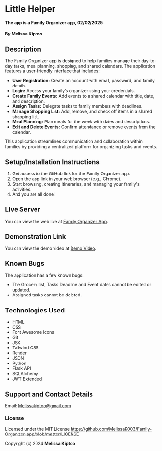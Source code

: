 # Little Helper
#### The app is a Family Organizer app, 02/02/2025
#### **By Melissa Kiptoo**

## Description
The Family Organizer app is designed to help families manage their day-to-day tasks, meal planning, shopping, and shared calendars. The application features a user-friendly interface that includes:

* **User Registration:** Create an account with email, password, and family details.
* **Login:** Access your family’s organizer using your credentials.
* **Create Family Events:** Add events to a shared calendar with title, date, and description.
* **Assign Tasks:** Delegate tasks to family members with deadlines.
* **Manage Shopping List:** Add, remove, and check off items in a shared shopping list.
* **Meal Planning:** Plan meals for the week with dates and descriptions.
* **Edit and Delete Events:** Confirm attendance or remove events from the calendar.

This application streamlines communication and collaboration within families by providing a centralized platform for organizing tasks and events.

## Setup/Installation Instructions
1. Get access to the GitHub link for the Family Organizer app.
2. Open the app link in your web browser (e.g., Chrome).
3. Start browsing, creating itineraries, and managing your family's activities.
4. And you are all done!

## Live Server
You can view the web live at [Family Organizer App](https://github.com/MelissaK003/Family-Organizer-app).

## Demonstration Link
You can view the demo video at [Demo Video](https://drive.google.com/file/d/1GF_CShPnRj11wmWEq1pBQ_DUEzjzShOB/view).

## Known Bugs
The application has a few known bugs:
- The Grocery list, Tasks Deadline and Event dates cannot be edited or updated.
- Assigned tasks cannot be deleted.

## Technologies Used
- HTML
- CSS
- Font Awesome Icons
- Git
- JSX
- Tailwind CSS
- Render
- JSON
- Python
- Flask API
- SQLAlchemy
- JWT Extended

## Support and Contact Details
Email: [Melissakiptoo@gmail.com](mailto:Melissakiptoo@gmail.com)

### License
Licensed under the MIT License https://github.com/MelissaK003/Family-Organizer-app/blob/master/LICENSE

Copyright (c) 2024 **Melissa Kiptoo**
